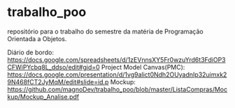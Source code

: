 # trabalho_poo
repositório para o trabalho do semestre da matéria de Programação Orientada a Objetos. 

Diário de bordo: https://docs.google.com/spreadsheets/d/1zEVnnsXY5Fr0wzuYrd6t3FdiOP3CFWiPYcbq8L_ddso/edit#gid=0
Project Model Canvas(PMC): https://docs.google.com/presentation/d/1vg9alict0Ndh2OUyadnIp32uimxk29N468fCT2JyMqM/edit#slide=id.p
Mockup: https://github.com/magnoDev/trabalho_poo/blob/master/ListaCompras/Mockup/Mockup_Analise.pdf
